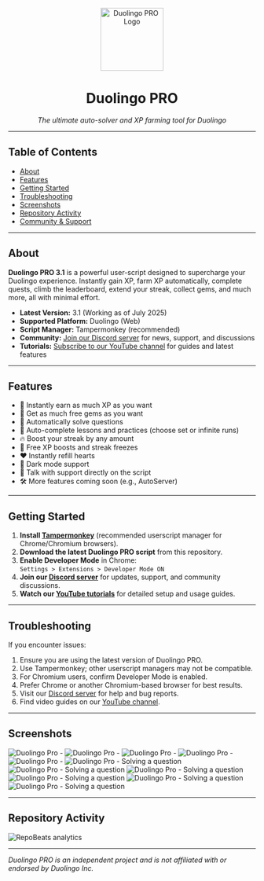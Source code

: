 <p align="center">
  <img src="https://github.com/anonymoushackerIV/Duolingo-Pro-BETA/blob/main/assets/readme/logo.png" alt="Duolingo PRO Logo" width="128"/>
  <h1 align="center">Duolingo PRO</h1>
  <p align="center"><i>The ultimate auto-solver and XP farming tool for Duolingo</i></p>
</p>

---

## Table of Contents
- [About](#about)
- [Features](#features)
- [Getting Started](#getting-started)
- [Troubleshooting](#troubleshooting)
- [Screenshots](#screenshots)
- [Repository Activity](#repository-activity)
- [Community & Support](#community--support)

---

## About

**Duolingo PRO 3.1** is a powerful user-script designed to supercharge your Duolingo experience. Instantly gain XP, farm XP automatically, complete quests, climb the leaderboard, extend your streak, collect gems, and much more, all with minimal effort.

- **Latest Version:** 3.1 (Working as of July 2025)
- **Supported Platform:** Duolingo (Web)
- **Script Manager:** Tampermonkey (recommended)
- **Community:** [Join our Discord server](https://discord.gg/r8xQ7K59Mt) for news, support, and discussions
- **Tutorials:** [Subscribe to our YouTube channel](https://www.youtube.com/@DuolingoPROscript) for guides and latest features

---

## Features

- 🎯 Instantly earn as much XP as you want
- 💎 Get as much free gems as you want
- 🤖 Automatically solve questions
- 🔄 Auto-complete lessons and practices (choose set or infinite runs)
- 🔥 Boost your streak by any amount
- 🚀 Free XP boosts and streak freezes
- ❤️ Instantly refill hearts
- 🌙 Dark mode support
- 📝 Talk with support directly on the script
- 🛠️ More features coming soon (e.g., AutoServer)

---

## Getting Started

1. **Install [Tampermonkey](https://www.tampermonkey.net/)** (recommended userscript manager for Chrome/Chromium browsers).
2. **Download the latest Duolingo PRO script** from this repository.
3. **Enable Developer Mode** in Chrome:  
   `Settings > Extensions > Developer Mode ON`
4. **Join our [Discord server](https://discord.gg/r8xQ7K59Mt)** for updates, support, and community discussions.
5. **Watch our [YouTube tutorials](https://www.youtube.com/@DuolingoPROscript)** for detailed setup and usage guides.

---

## Troubleshooting

If you encounter issues:

1. Ensure you are using the latest version of Duolingo PRO.
2. Use Tampermonkey; other userscript managers may not be compatible.
3. For Chromium users, confirm Developer Mode is enabled.
4. Prefer Chrome or another Chromium-based browser for best results.
5. Visit our [Discord server](https://discord.gg/r8xQ7K59Mt) for help and bug reports.
6. Find video guides on our [YouTube channel](https://www.youtube.com/@DuolingoPROscript).

---

## Screenshots

![Duolingo Pro - ](./assets/readme/1.jpeg)
![Duolingo Pro - ](./assets/readme/2.jpeg)
![Duolingo Pro - ](./assets/readme/3.jpeg)
![Duolingo Pro - ](./assets/readme/4.jpeg)
![Duolingo Pro - ](./assets/readme/5.jpeg)
![Duolingo Pro - Solving a question](./assets/readme/11.jpeg)
![Duolingo Pro - Solving a question](./assets/readme/12.jpeg)
![Duolingo Pro - Solving a question](./assets/readme/13.jpeg)
![Duolingo Pro - Solving a question](./assets/readme/14.jpeg)
![Duolingo Pro - Solving a question](./assets/readme/15.jpeg)
![Duolingo Pro - Solving a question](./assets/readme/16.jpeg)

---

## Repository Activity

![RepoBeats analytics](https://repobeats.axiom.co/api/embed/18df6f0efd89438636279250bade347d1deb8055.svg "Repobeats analytics image")

---

*Duolingo PRO is an independent project and is not affiliated with or endorsed by Duolingo Inc.*
